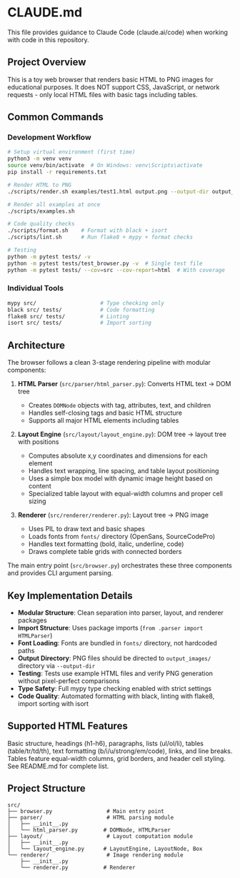 # CLAUDE.md

This file provides guidance to Claude Code (claude.ai/code) when working with code in this repository.

## Project Overview

This is a toy web browser that renders basic HTML to PNG images for educational purposes. It does NOT support CSS, JavaScript, or network requests - only local HTML files with basic tags including tables.

## Common Commands

### Development Workflow
```bash
# Setup virtual environment (first time)
python3 -m venv venv
source venv/bin/activate  # On Windows: venv\Scripts\activate
pip install -r requirements.txt

# Render HTML to PNG
./scripts/render.sh examples/test1.html output.png --output-dir output_images

# Render all examples at once
./scripts/examples.sh

# Code quality checks
./scripts/format.sh    # Format with black + isort
./scripts/lint.sh      # Run flake8 + mypy + format checks

# Testing
python -m pytest tests/ -v
python -m pytest tests/test_browser.py -v  # Single test file
python -m pytest tests/ --cov=src --cov-report=html  # With coverage
```

### Individual Tools
```bash
mypy src/                    # Type checking only
black src/ tests/            # Code formatting
flake8 src/ tests/           # Linting
isort src/ tests/            # Import sorting
```

## Architecture

The browser follows a clean 3-stage rendering pipeline with modular components:

1. **HTML Parser** (`src/parser/html_parser.py`): Converts HTML text → DOM tree
   - Creates `DOMNode` objects with tag, attributes, text, and children
   - Handles self-closing tags and basic HTML structure
   - Supports all major HTML elements including tables

2. **Layout Engine** (`src/layout/layout_engine.py`): DOM tree → layout tree with positions
   - Computes absolute x,y coordinates and dimensions for each element
   - Handles text wrapping, line spacing, and table layout positioning
   - Uses a simple box model with dynamic image height based on content
   - Specialized table layout with equal-width columns and proper cell sizing

3. **Renderer** (`src/renderer/renderer.py`): Layout tree → PNG image
   - Uses PIL to draw text and basic shapes
   - Loads fonts from `fonts/` directory (OpenSans, SourceCodePro)
   - Handles text formatting (bold, italic, underline, code)
   - Draws complete table grids with connected borders

The main entry point (`src/browser.py`) orchestrates these three components and provides CLI argument parsing.

## Key Implementation Details

- **Modular Structure**: Clean separation into parser, layout, and renderer packages
- **Import Structure**: Uses package imports (`from .parser import HTMLParser`)
- **Font Loading**: Fonts are bundled in `fonts/` directory, not hardcoded paths
- **Output Directory**: PNG files should be directed to `output_images/` directory via `--output-dir`
- **Testing**: Tests use example HTML files and verify PNG generation without pixel-perfect comparisons
- **Type Safety**: Full mypy type checking enabled with strict settings
- **Code Quality**: Automated formatting with black, linting with flake8, import sorting with isort

## Supported HTML Features

Basic structure, headings (h1-h6), paragraphs, lists (ul/ol/li), tables (table/tr/td/th), text formatting (b/i/u/strong/em/code), links, and line breaks. Tables feature equal-width columns, grid borders, and header cell styling. See README.md for complete list.

## Project Structure

```
src/
├── browser.py                 # Main entry point
├── parser/                    # HTML parsing module
│   ├── __init__.py
│   └── html_parser.py        # DOMNode, HTMLParser
├── layout/                    # Layout computation module
│   ├── __init__.py
│   └── layout_engine.py      # LayoutEngine, LayoutNode, Box
└── renderer/                  # Image rendering module
    ├── __init__.py
    └── renderer.py           # Renderer
```